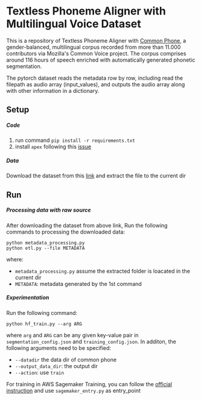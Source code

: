# Textless Phoneme Aligner with Multilingual Voice Dataset

This is a repository of Textless Phoneme Aligner with [Common Phone](https://arxiv.org/abs/2201.05912),  a gender-balanced, multilingual corpus recorded from more than 11.000 contributors via Mozilla's Common Voice project. The corpus comprises around 116 hours of speech enriched with automatically generated phonetic segmentation. 

The pytorch dataset reads the metadata row by row, including read the filepath as audio array (input_values), and outputs the audio array along with other information in a dictionary. 


## Setup

##### Code #####
1. run command  `pip install -r requirements.txt`
2. install `apex` following this [issue](https://github.com/NVIDIA/apex/issues/621)

##### Data #####
Download the dataset from this [link](https://zenodo.org/record/5846137#.Y9EiGskUXe8) and extract the file to the current dir


## Run

##### Processing data with raw source #####

After downloading the dataset from above link, Run the following commands to processing the downloaded data:  
```
python metadata_processing.py
python etl.py --file METADATA
```
where: 

* `metadata_processing.py` assume the extracted folder is loacated in the current dir
* `METADATA`: metadata generated by the 1st command 

##### Experimentation #####

Run the following command:     
```
python hf_train.py --arg ARG
```
where `arg` and `ARG` can be any given key-value pair in `segmentation_config.json` and `training_config.json`. In additon, the following arguments need to be specified:   

* `--datadir` the data dir of common phone
* `--output_data_dir`: the output dir
* `--action`: use `train` 

For training in AWS Sagemaker Training, you can follow the [official instruction](https://huggingface.co/docs/sagemaker/index) and use `sagemaker_entry.py` as entry_point
